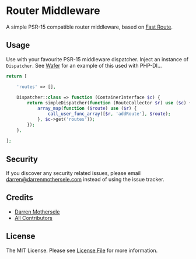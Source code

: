 # Router Middleware

A simple PSR-15 compatible router middleware, based on 
[Fast Route](https://github.com/nikic/FastRoute).

## Usage

Use with your favourite PSR-15 middleware dispatcher.
Inject an instance of `Dispatcher`.
See [Wafer](https://github.com/ideationnet/wafer) for an example of this used with 
PHP-DI...

```php
return [

    'routes' => [],
    
    Dispatcher::class => function (ContainerInterface $c) {
        return simpleDispatcher(function (RouteCollector $r) use ($c) {
            array_map(function ($route) use ($r) {
                call_user_func_array([$r, 'addRoute'], $route);
            }, $c->get('routes'));
        });
    },
    
];
```

## Security

If you discover any security related issues, please email
darren@darrenmothersele.com instead of using the issue tracker.


## Credits

- [Darren Mothersele](http://www.darrenmothersele.com)
- [All Contributors](../../contributors)

## License

The MIT License. Please see [License File](License.md) for more information.

